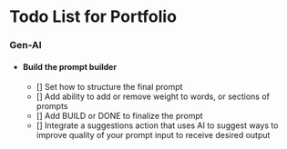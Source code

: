 # Todo List for Portfolio

### Gen-AI

  - #### Build the prompt builder

    - [] Set how to structure the final prompt
    - [] Add ability to add or remove weight to words, or sections of prompts
    - [] Add BUILD or DONE to finalize the prompt
    - [] Integrate a suggestions action that uses AI to suggest ways to improve quality of your prompt input to receive desired output
